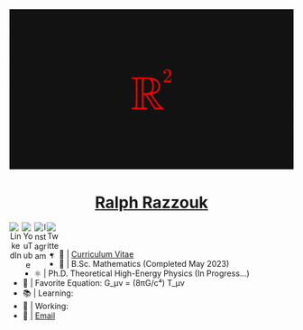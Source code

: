 <a href="https://github.com/ralphrazzouk">
  <img src="/src/img/razz.gif" alt="Razz">
</a>

<a href="https://ralphrazzouk.com">
  <h1 align=center>Ralph Razzouk</h1>
</a>

<div align=center >
  <a href="https://www.linkedin.com/in/ralphrazzouk/">
    <img align="left" alt="LinkedIn" width="22px" src="https://cdn.jsdelivr.net/npm/simple-icons@v3/icons/linkedin.svg"/>
  </a>
  
  <a href="https://youtube.com/@Razzouk">
    <img align="left" alt="YouTube" width="22px" src="https://cdn.jsdelivr.net/npm/simple-icons@v3/icons/youtube.svg" />
  </a>
  
  <a href="https://instagram.com/rlphrazz">
    <img align="left" alt="Instagram" width="22px" src="https://cdn.jsdelivr.net/npm/simple-icons@v3/icons/instagram.svg"/>
  </a>
  
  <a href="https://twitter.com/rlphrazz">
    <img align="left" alt="Twitter" width="22px" src="https://cdn.jsdelivr.net/npm/simple-icons@v3/icons/twitter.svg"/>
  </a>
</div>

<br />
<br />

- 📜 | [Curriculum Vitae](https://drive.google.com/file/u/1/d/1gf7bQlFoabm6QLsqSVjmx9bmzOFSoTwC/view?usp=share_link)
- 🏫 | B.Sc. Mathematics (Completed May 2023)
- ⚛️ | Ph.D. Theoretical High-Energy Physics (In Progress...)
- 📜 | Favorite Equation: G_μν = (8πG/c⁴) T_μν
- 📚 | Learning:
- 🔭 | Working:
- 📩 | [Email](rlphrazz@gmail.com)
